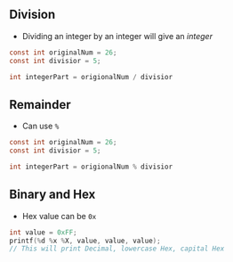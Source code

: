 ## Division 
* Dividing an integer by an integer will give an *integer*
```c
const int originalNum = 26;
const int divisior = 5;

int integerPart = origionalNum / divisior
```

## Remainder 
* Can use `%`
```c
const int originalNum = 26;
const int divisior = 5;

int integerPart = origionalNum % divisior
```
## Binary and Hex
* Hex value can be `0x`
```c
int value = 0xFF; 
printf(%d %x %X, value, value, value); 
// This will print Decimal, lowercase Hex, capital Hex
```
